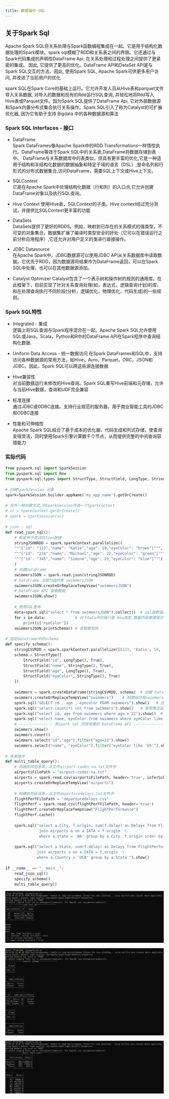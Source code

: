 ```yaml
---
title: 数据操作-SQL
---
```


## 关于Spark Sql

Apache Spark SQL将关系处理与Spark函数编程集成在一起。它是用于结构化数据处理的Spark模块。spark sql模糊了RDD和关系表之间的界限。它还通过与 Spark代码集成的声明性DataFrame Api, 在关系处理和过程处理之间提供了更紧密的集成。
因此, 它提供了更高的优化。DataFrame API和DataSet API是与Spark SQL交互的方法。因此, 使用Spark SQL, Apache Spark可供更多用户访问, 并改进了当前用户的优化

spark SQL在Spark Core的基础上运行。它允许开发人员从Hive表和parquet文件导入关系数据, 对导入的数据和现有的Rdd运行SQL查询, 并轻松地将Rdd写入 Hive表或Parquet文件。因为Spark SQL提供了DataFrame Api, 它对外部数据源和Spark内置分布式集合执行关系操作。Spark SQL引入了称为Catalyst的可扩展优化器, 因为它有助于支持 Bigdata 中的各种数据源和算法

### Spark SQL Interfaces - 接口

-   DataFrame      
    Spark DataFrames像Apache Spark中的RDD Transformations一样惰性执行。DataFrame等效于Spark SQL中的关系表,DataFrame将数据存储到表中。 
    DataFrame与关系数据库中的表类似，但具有更丰富的优化,它是一种适用于结构和半结构化数据的数据抽象和特定于域的语言（DSL）,是命名列和行形式的分布式数据集合,访问DataFrame，需要SQL上下文或Hive上下文。

-   SQLContext  
    它是在Apache Spark中处理结构化数据（行和列）的入口点,它允许创建DataFrame对象以及执行SQL查询。

-   Hive Context
    使用Hive表，SQLContext的子类。Hive context经过充分测试，并提供比SQLContext更丰富的功能

-   DataSets     
    DataSets提供了更好的RDDS。例如，映射到已存在的关系模式的强类型，不可变的对象集合。数据集扩展了编译时类型安全的好处（它可以在错误运行之前分析应用程序）,它还允许对用户定义的类进行直接操作。

-   JDBC Datasource    
    在Apache Spark中，JDBC数据源可以使用JDBC API从关系数据库中读取数据。它优先于RDD，因为数据源将结果作为DataFrame返回，可以在Spark SQL中处理，也可以在其他数据源添加。

-   Catalyst Optimizer
    Catalyst包含了一个表示树和操作树的规则的通用库。在此框架下，目前实现了针对关系查询处理(如，表达式，逻辑查询计划)的库，和在处理查询执行不同阶段(分析，逻辑优化，物理优化，代码生成)的一些规则。

### Spark SQL特性

-   Integrated - 集成    
    逻辑上将SQL查询与Spark程序混合在一起。Apache Spark SQL允许使用SQL或Java，Scala，Python和R中的DataFrame API在Spark程序中查询结构化数据.

-   Uniform Data Access - 统一数据访问
    在Spark DataFrames和SQL中，支持访问各种数据源的常用方法，如Hive，Avro，Parquet，ORC，JSON和JDBC。因此，Spark SQL可以跨这些源连接数据

-   Hive兼容性     
    对当前数据运行未修改的Hive查询。Spark SQL重写Hive前端和元存储，允许与当前Hive数据，查询和UDF完全兼容

-   标准连接    
    通过JDBC或ODBC连接。支持行业规范的服务器，用于商业智能工具的JDBC和ODBC连接

-   性能和可伸缩性    
    Apache Spark SQL结合了基于成本的优化器，代码生成和列式存储，使查询变得灵活，同时使用Spark引擎计算数千个节点，从而提供完整的中间查询容错能力

### 实际代码

~~~python
from pyspark.sql import SparkSession 
from pyspark.sql import Row
from pyspark.sql.types import StructType, StructField, LongType, StringType

# 创建SparkSession 对象
spark=SparkSession.builder.appName('my_app_name').getOrCreate()

# 另外一种创建方式,向SparkSession传递一个SparkContext
# sc = SparkContext.getOrCreate()
# spark = SparkSession(sc)

# json - sql 
def read_json_sql():
    # 构造用于测试的Json数据
    stringJSONRDD = spark.sparkContext.parallelize((
    """{"id": "123","name": "Katie","age": 19,"eyeColor": "brown"}""",
    """{"id": "234","name": "Michael","age": 22,"eyeColor": "green"}""", 
    """{"id": "345","name": "Simone","age": 23,"eyeColor": "blue"}""")
    )
    # 创建DataFrame
    swimmersJSON = spark.read.json(stringJSONRDD)
    # DataFrame 注册为临时表 swimmersJSON
    swimmersJSON.createOrReplaceTempView("swimmersJSON")
    # DataFrame API 查看数据
    swimmersJSON.show()

    # 使用SQL查询
    data=spark.sql("select * from swimmersJSON").collect()  # sql函数返回的 DataFrame对象
    for i in data:             # 对于data中的每行是 Row类型,数据内容像键值对。
        print(i['eyeColor'])
    swimmersJSON.printSchema() # 查看模型树 

# 指定dataframe中的schema
def specify_schema():
    stringCSVRDD = spark.sparkContext.parallelize([(123, 'Katie', 19, 'brown'), (234, 'Michael', 22, 'green'), (345, 'Simone', 23, 'blue')])
    schema = StructType([
        StructField("id", LongType(), True),    
        StructField("name", StringType(), True),
        StructField("age", LongType(), True),
        StructField("eyeColor", StringType(), True)
    ])

    swimmers = spark.createDataFrame(stringCSVRDD, schema)  # 创建 DataFrame，并指定schema
    swimmers.createOrReplaceTempView("swimmers")    # 构建临时表swimmers
    spark.sql("SELECT id , age , eyecolor FROM swimmers").show()   # 选择对应的列
    spark.sql("select count(*) cnt from swimmers").show()   # 使用聚合函数 
    spark.sql("select id, age from swimmers where age = 22").show()  # 使用where子句
    spark.sql("select name, eyeColor from swimmers where eyeColor like 'b%' ").show()  # 使用like子句
    # --------------- 和spark sql 同样效果的 DataFrame API ------------------
    swimmers.show()
    swimmers.count()
    swimmers.select("id","age").filter("age=22").show()
    swimmers.select("name", "eyeColor").filter("eyeColor like 'b%'").show()

# 多表操作
def multi_table_query():
    # 构建航班信息表，从文件airport-codes-na.txt文件中
    airportsFilePath = "airport-codes-na.txt"
    airports = spark.read.csv(airportsFilePath, header='true', inferSchema='true', sep='\t')
    airports.createOrReplaceTempView("airports") 

    # 构建航班延误表，从文件departuredelays.txt文件中
    flightPerfFilePath = "departuredelays.csv"
    flightPerf = spark.read.csv(flightPerfFilePath, header='true')
    flightPerf.createOrReplaceTempView("FlightPerformance")
    flightPerf.cache()

    spark.sql("select a.City, f.origin, sum(f.delay) as Delays from FlightPerformance f  \
               join airports a on a.IATA = f.origin  \
               where a.State = 'WA' group by a.City, f.origin order by sum(f.delay) desc").show()

    spark.sql("select a.State, sum(f.delay) as Delays from FlightPerformance f  \
              join airports a on a.IATA = f.origin  \
              where a.Country = 'USA' group by a.State ").show()

if __name__ == "__main__":
    read_json_sql()
    specify_schema()
    multi_table_query()
~~~

![json sql](code_source/1.png)

![dataframe api](code_source/2.png)

![multi-query](code_source/3.png)

